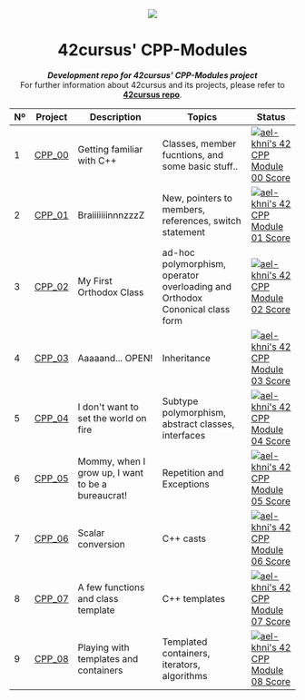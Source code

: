 <p align="center">
  <img src=https://user-images.githubusercontent.com/40824677/149224059-8a1fc9f2-31bc-4335-93b3-6017bf794668.png />
</p>

<h1 align="center">
	42cursus' CPP-Modules
</h1>

<p align="center">
	<b><i>Development repo for 42cursus' CPP-Modules project</i></b><br>
	For further information about 42cursus and its projects, please refer to <a href="https://github.com/achrafelkhnissi/1337/blob/master/42curses/README.md"><b>42cursus repo</b></a>.
</p>

|  Nº | Project | Description | Topics | Status |
|-----|---------|-------------|--------|--------|
|  1  | [CPP_00](https://github.com/achrafelkhnissi/CPP_Modules/tree/master/Module_00) | Getting familiar with C++       | Classes, member fucntions, and some basic stuff.. | [![ael-khni's 42 CPP Module 00 Score](https://badge42.vercel.app/api/v2/cl10eh4l9000609jpe6hwaodr/project/2670510)](https://github.com/JaeSeoKim/badge42) |
|  2  | [CPP_01](https://github.com/achrafelkhnissi/CPP_Modules/tree/master/Module_01) | BraiiiiiiinnnzzzZ | New, pointers to members, references, switch statement	 | [![ael-khni's 42 CPP Module 01 Score](https://badge42.vercel.app/api/v2/cl10eh4l9000609jpe6hwaodr/project/2674581)](https://github.com/JaeSeoKim/badge42)   |
|  3  | [CPP_02](https://github.com/achrafelkhnissi/CPP_Modules/tree/master/Module_02) | My First Orthodox Class      | ad-hoc polymorphism, operator overloading and Orthodox Cononical class form | [![ael-khni's 42 CPP Module 02 Score](https://badge42.vercel.app/api/v2/cl10eh4l9000609jpe6hwaodr/project/2684257)](https://github.com/JaeSeoKim/badge42) |
|  4  | [CPP_03](https://github.com/achrafelkhnissi/CPP_Modules/tree/master/Module_03) | Aaaaand... OPEN!      | Inheritance | [![ael-khni's 42 CPP Module 03 Score](https://badge42.vercel.app/api/v2/cl10eh4l9000609jpe6hwaodr/project/2686408)](https://github.com/JaeSeoKim/badge42) |
|  5  | [CPP_04](https://github.com/achrafelkhnissi/CPP_Modules/tree/master/Module_04) | I don't want to set the world on fire       | Subtype polymorphism, abstract classes, interfaces | [![ael-khni's 42 CPP Module 04 Score](https://badge42.vercel.app/api/v2/cl10eh4l9000609jpe6hwaodr/project/2687440)](https://github.com/JaeSeoKim/badge42) |
|  6  | [CPP_05](https://github.com/achrafelkhnissi/CPP_Modules/tree/master/Module_05) | Mommy, when I grow up, I want to be a bureaucrat!       | Repetition and Exceptions | [![ael-khni's 42 CPP Module 05 Score](https://badge42.vercel.app/api/v2/cl10eh4l9000609jpe6hwaodr/project/2689271)](https://github.com/JaeSeoKim/badge42)   |
|  7  | [CPP_06](https://github.com/achrafelkhnissi/CPP_Modules/tree/master/Module_06) | Scalar conversion       | C++ casts  | [![ael-khni's 42 CPP Module 06 Score](https://badge42.vercel.app/api/v2/cl10eh4l9000609jpe6hwaodr/project/2705729)](https://github.com/JaeSeoKim/badge42) |
|  8  | [CPP_07](https://github.com/achrafelkhnissi/CPP_Modules/tree/master/Module_07) | A few functions and class template       | C++ templates   | [![ael-khni's 42 CPP Module 07 Score](https://badge42.vercel.app/api/v2/cl10eh4l9000609jpe6hwaodr/project/2720446)](https://github.com/JaeSeoKim/badge42)  |
|  9  | [CPP_08](https://github.com/achrafelkhnissi/CPP_Modules/tree/master/Module_08) | Playing with templates and containers      | Templated containers, iterators, algorithms    | [![ael-khni's 42 CPP Module 08 Score](https://badge42.vercel.app/api/v2/cl10eh4l9000609jpe6hwaodr/project/2723075)](https://github.com/JaeSeoKim/badge42) |
